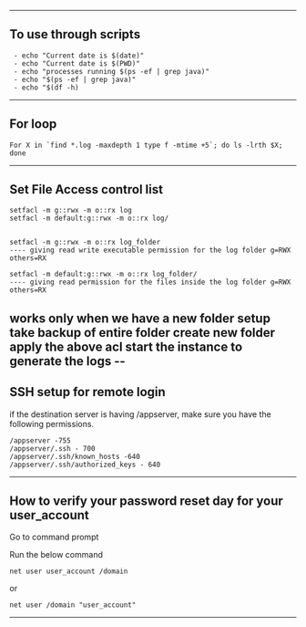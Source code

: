 
---------------------------------------------------------------------

## **To use through scripts**

     - echo "Current date is $(date)"
     - echo "Current date is $(PWD)"
     - echo "processes running $(ps -ef | grep java)"
     - echo "$(ps -ef | grep java)"
     - echo "$(df -h)

---------------------------------------------------------------------

## **For loop**

    For X in `find *.log -maxdepth 1 type f -mtime +5`; do ls -lrth $X; done

---------------------------------------------------------------------

## **Set File Access control list**

    setfacl -m g::rwx -m o::rx log
    setfacl -m default:g::rwx -m o::rx log/


    setfacl -m g::rwx -m o::rx log_folder 
    ---- giving read write executable permission for the log folder g=RWX others=RX
    
    setfacl -m default:g::rwx -m o::rx log_folder/ 
    ---- giving read permission for the files inside the log folder g=RWX others=RX

works only when we have a new folder setup
take backup of entire folder
create new folder
apply the above acl
start the instance to generate the logs --
---------------------------------------------------------------------

## SSH setup for remote login

if the destination server is having /appserver, make sure you have the following permissions.

    /appserver -755
    /appserver/.ssh - 700
    /appserver/.ssh/known_hosts -640
    /appserver/.ssh/authorized_keys - 640

---------------------------------------------------------------------

## How to verify your password reset day for your user_account

Go to command prompt

Run the below command

    net user user_account /domain

or

    net user /domain "user_account"

---------------------------------------------------------------------
